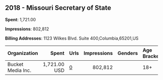 ## 2018 - Missouri Secretary of State 
**Spent**: 1,721.00

**Impressions**: 802,812

**Billing Addresses**: 1123 Wilkes Blvd. Suite 400,Columbia,65201,US

|Organization|Spent|Urls|Impressions|Genders|Age Brackets|Country Codes|
|:---|---:|:---|---:|:---|:---|:---|
|Bucket Media Inc.|1,721.00 USD|[0](https://www.snap.com/political-ads/asset/6d61dbc97238f4894617da8c74d09bfeb593b2d713661ddf36620af6f840e421?mediaType=mp4)|802,812||18+|united states|

